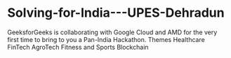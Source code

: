 # Solving-for-India---UPES-Dehradun
GeeksforGeeks is collaborating with Google Cloud and AMD for the very first time to bring to you a Pan-India Hackathon. Themes Healthcare FinTech AgroTech Fitness and Sports Blockchain

